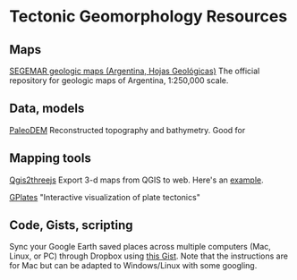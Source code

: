 # Tectonic Geomorphology Resources

## Maps

[SEGEMAR geologic maps (Argentina, Hojas Geológicas)](http://repositorio.segemar.gov.ar/handle/308849217/69)
The official repository for geologic maps of Argentina, 1:250,000 scale.

## Data, models

[PaleoDEM](http://www.earthbyte.org/paleodem-resource-scotese-and-wright-2018/)
Reconstructed topography and bathymetry. Good for 

## Mapping tools

[Qgis2threejs](https://github.com/minorua/Qgis2threejs)
Export 3-d maps from QGIS to web. Here's an [example](https://mitchellmcm27.github.io/phd-antofalla/exports/southern-fraile-threejs/index.html).

[GPlates](https://www.gplates.org/)
"Interactive visualization of plate tectonics"

## Code, Gists, scripting

Sync your Google Earth saved places across multiple computers (Mac, Linux, or PC) through Dropbox using [this Gist](https://gist.github.com/kblum/76b5e07f44851733cbfb93700ba45662). 
Note that the instructions are for Mac but can be adapted to Windows/Linux with some googling.
